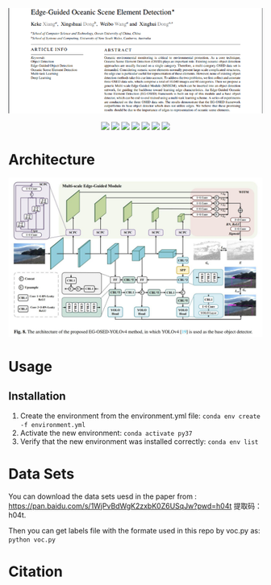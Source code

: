 <p align="center"> <a href="" ><img src="imgs/abstract.png"></a></p>
<p align="center"> 
<a href="" ><img src="https://img.shields.io/badge/HOME-KBS-blue.svg"></a>
<a href="" ><img src="https://img.shields.io/badge/HOME-Paper-important.svg"></a>
<a href="" ><img src="https://img.shields.io/badge/PDF-Paper-blueviolet.svg"></a>
<a href="" ><img src="https://img.shields.io/badge/-Poster-ff69b7.svg"></a>
<a href="" ><img src="https://img.shields.io/badge/-Video-brightgreen.svg"></a>
<a href="" ><img src="https://img.shields.io/badge/-Supplementary-green.svg"></a>
<a href="" ><img src="https://img.shields.io/badge/-WeightsFiles-blue.svg"></a>
</p>

# Architecture

![archioverall](imgs/EG-OSED-YOLOv4.JPG)

# Usage
## Installation
1. Create the environment from the environment.yml file:
   `conda env create -f environment.yml`
3. Activate the new environment:
   `conda activate py37`
5. Verify that the new environment was installed correctly:
    `conda env list`
  
# Data Sets
You can download the data sets uesd in the paper from : https://pan.baidu.com/s/1WjPvBdWgK2zxbK0Z6USqJw?pwd=h04t 提取码：h04t.  

Then you can get labels file with the formate used in this repo by voc.py as:  
`python voc.py`  

# Citation
